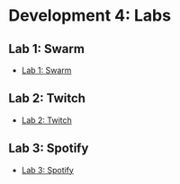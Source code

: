 # Development 4: Labs

## Lab 1: Swarm

- [Lab 1: Swarm](https://github.com/bobstorms/2IMD-Dev4-Labs/tree/main/lab1)

## Lab 2: Twitch

- [Lab 2: Twitch](https://github.com/bobstorms/2IMD-Dev4-Labs/tree/main/lab2)

## Lab 3: Spotify

- [Lab 3: Spotify](https://github.com/bobstorms/2IMD-Dev4-Labs/tree/main/lab3)